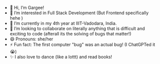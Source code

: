 - 👋 Hi, I’m Gargee!
- 👀 I’m interested in Full Stack Development (But Frontend specifically hehe )
- 🌱 I’m currently in my 4th year at IIIT-Vadodara, India.
- 💞️ I’m looking to collaborate on literally anything that is difficult and exciting to code (afterall its the solving of bugs that matter!)
- 😄 Pronouns: she/her
- ⚡ Fun fact: The first computer "bug" was an actual bug! (I ChatGPTed it 😭)
- ✨ I also love to dance (like a lottt) and read books!

<!---
gargeem29/gargeem29 is a ✨ special ✨ repository because its `README.md` (this file) appears on your GitHub profile.
You can click the Preview link to take a look at your changes.
--->
